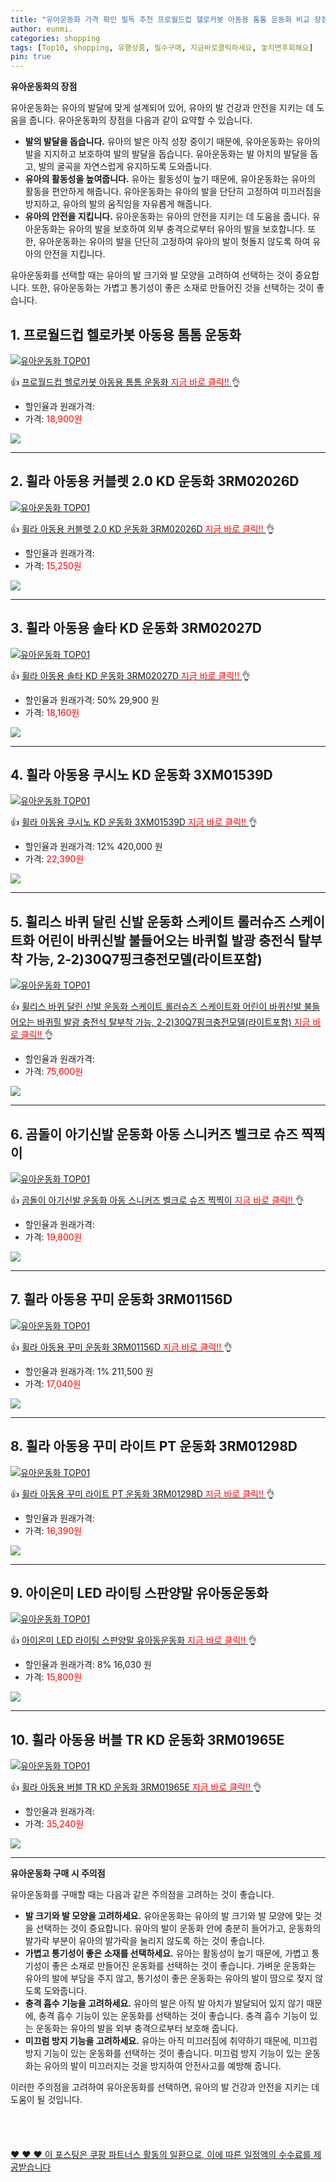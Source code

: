 ```yaml
---
title: "유아운동화 가격 확인 필독 추천 프로월드컵 헬로카봇 아동용 톰톰 운동화 비교 장점 구매가이드"
author: eunmi.
categories: shopping
tags: [Top10, shopping, 유행상품, 필수구매, 지금바로클릭하세요, 놓치면후회해요]
pin: true
---
```

**유아운동화의 장점**

유아운동화는 유아의 발달에 맞게 설계되어 있어, 유아의 발 건강과 안전을 지키는 데 도움을 줍니다. 유아운동화의 장점을 다음과 같이 요약할 수 있습니다.

* **발의 발달을 돕습니다.** 유아의 발은 아직 성장 중이기 때문에, 유아운동화는 유아의 발을 지지하고 보호하여 발의 발달을 돕습니다. 유아운동화는 발 아치의 발달을 돕고, 발의 굴곡을 자연스럽게 유지하도록 도와줍니다.
* **유아의 활동성을 높여줍니다.** 유아는 활동성이 높기 때문에, 유아운동화는 유아의 활동을 편안하게 해줍니다. 유아운동화는 유아의 발을 단단히 고정하여 미끄러짐을 방지하고, 유아의 발의 움직임을 자유롭게 해줍니다.
* **유아의 안전을 지킵니다.** 유아운동화는 유아의 안전을 지키는 데 도움을 줍니다. 유아운동화는 유아의 발을 보호하여 외부 충격으로부터 유아의 발을 보호합니다. 또한, 유아운동화는 유아의 발을 단단히 고정하여 유아의 발이 헛돌지 않도록 하여 유아의 안전을 지킵니다.

유아운동화를 선택할 때는 유아의 발 크기와 발 모양을 고려하여 선택하는 것이 중요합니다. 또한, 유아운동화는 가볍고 통기성이 좋은 소재로 만들어진 것을 선택하는 것이 좋습니다.

   

## 1. 프로월드컵 헬로카봇 아동용 톰톰 운동화

[![유아운동화 TOP01](https://thumbnail8.coupangcdn.com/thumbnails/remote/230x230ex/image/retail/images/682488267705593-4bb5a805-dccc-4672-8225-46fd6a17d02d.jpg)](https://link.coupang.com/re/AFFSDP?lptag=AF3617701&subid=GithubCoopas&pageKey=2111611828&traceid=V0-153&itemId=3586859133&vendorItemId=71572654249)


👍 [프로월드컵 헬로카봇 아동용 톰톰 운동화 <font color=red> 지금 바로 클릭!! </font> ](https://link.coupang.com/re/AFFSDP?lptag=AF3617701&subid=GithubCoopas&pageKey=2111611828&traceid=V0-153&itemId=3586859133&vendorItemId=71572654249) 👌 


- 할인율과 원래가격: 
- 가격: <span style='color:red'>18,900원</span>

[![](/discount_price.png)](https://link.coupang.com/re/AFFSDP?lptag=AF3617701&subid=GithubCoopas&pageKey=2111611828&traceid=V0-153&itemId=3586859133&vendorItemId=71572654249)

---


   

## 2. 휠라 아동용 커블렛 2.0 KD 운동화 3RM02026D

[![유아운동화 TOP01](https://thumbnail6.coupangcdn.com/thumbnails/remote/230x230ex/image/rs_quotation_api/ld9iykly/271715b6d00746e39ab8628ec5de9f46.jpg)](https://link.coupang.com/re/AFFSDP?lptag=AF3617701&subid=GithubCoopas&pageKey=6235461389&traceid=V0-153&itemId=12555107453&vendorItemId=79823418826)


👍 [휠라 아동용 커블렛 2.0 KD 운동화 3RM02026D <font color=red> 지금 바로 클릭!! </font> ](https://link.coupang.com/re/AFFSDP?lptag=AF3617701&subid=GithubCoopas&pageKey=6235461389&traceid=V0-153&itemId=12555107453&vendorItemId=79823418826) 👌 


- 할인율과 원래가격: 
- 가격: <span style='color:red'>15,250원</span>

[![](/discount_price.png)](https://link.coupang.com/re/AFFSDP?lptag=AF3617701&subid=GithubCoopas&pageKey=6235461389&traceid=V0-153&itemId=12555107453&vendorItemId=79823418826)

---


   

## 3. 휠라 아동용 솔타 KD 운동화 3RM02027D

[![유아운동화 TOP01](https://thumbnail6.coupangcdn.com/thumbnails/remote/230x230ex/image/rs_quotation_api/iobdn98i/2f89b9dadce84341b8a1cfa9e5a6072f.jpg)](https://link.coupang.com/re/AFFSDP?lptag=AF3617701&subid=GithubCoopas&pageKey=6233035033&traceid=V0-153&itemId=12585528348&vendorItemId=79853511580)


👍 [휠라 아동용 솔타 KD 운동화 3RM02027D <font color=red> 지금 바로 클릭!! </font> ](https://link.coupang.com/re/AFFSDP?lptag=AF3617701&subid=GithubCoopas&pageKey=6233035033&traceid=V0-153&itemId=12585528348&vendorItemId=79853511580) 👌 


- 할인율과 원래가격: 50%  29,900   원
- 가격: <span style='color:red'>18,160원</span>

[![](/discount_price.png)](https://link.coupang.com/re/AFFSDP?lptag=AF3617701&subid=GithubCoopas&pageKey=6233035033&traceid=V0-153&itemId=12585528348&vendorItemId=79853511580)

---


   

## 4. 휠라 아동용 쿠시노 KD 운동화 3XM01539D

[![유아운동화 TOP01](https://thumbnail9.coupangcdn.com/thumbnails/remote/230x230ex/image/rs_quotation_api/jqhcs38w/1b9ea227398a4f6f98e87e162cfbdf18.jpg)](https://link.coupang.com/re/AFFSDP?lptag=AF3617701&subid=GithubCoopas&pageKey=4841310859&traceid=V0-153&itemId=7373876012&vendorItemId=74613784088)


👍 [휠라 아동용 쿠시노 KD 운동화 3XM01539D <font color=red> 지금 바로 클릭!! </font> ](https://link.coupang.com/re/AFFSDP?lptag=AF3617701&subid=GithubCoopas&pageKey=4841310859&traceid=V0-153&itemId=7373876012&vendorItemId=74613784088) 👌 


- 할인율과 원래가격: 12%  420,000   원
- 가격: <span style='color:red'>22,390원</span>

[![](/discount_price.png)](https://link.coupang.com/re/AFFSDP?lptag=AF3617701&subid=GithubCoopas&pageKey=4841310859&traceid=V0-153&itemId=7373876012&vendorItemId=74613784088)

---


   

## 5. 휠리스 바퀴 달린 신발 운동화 스케이트 롤러슈즈 스케이트화 어린이 바퀴신발 불들어오는 바퀴힐 발광 충전식 탈부착 가능, 2-2)30Q7핑크충전모델(라이트포함)

[![유아운동화 TOP01](https://thumbnail8.coupangcdn.com/thumbnails/remote/230x230ex/image/vendor_inventory/d2b8/8aba3f27599ca2043cd9d24ec8cf8406f406c1578f540b3548face46e8d3.jpg)](https://link.coupang.com/re/AFFSDP?lptag=AF3617701&subid=GithubCoopas&pageKey=7704735942&traceid=V0-153&itemId=20637822087&vendorItemId=87711446110)


👍 [휠리스 바퀴 달린 신발 운동화 스케이트 롤러슈즈 스케이트화 어린이 바퀴신발 불들어오는 바퀴힐 발광 충전식 탈부착 가능, 2-2)30Q7핑크충전모델(라이트포함) <font color=red> 지금 바로 클릭!! </font> ](https://link.coupang.com/re/AFFSDP?lptag=AF3617701&subid=GithubCoopas&pageKey=7704735942&traceid=V0-153&itemId=20637822087&vendorItemId=87711446110) 👌 


- 할인율과 원래가격: 
- 가격: <span style='color:red'>75,600원</span>

[![](/discount_price.png)](https://link.coupang.com/re/AFFSDP?lptag=AF3617701&subid=GithubCoopas&pageKey=7704735942&traceid=V0-153&itemId=20637822087&vendorItemId=87711446110)

---


   

## 6. 곰돌이 아기신발 운동화 아동 스니커즈 벨크로 슈즈 찍찍이

[![유아운동화 TOP01](https://thumbnail7.coupangcdn.com/thumbnails/remote/230x230ex/image/vendor_inventory/7636/6b1c8b432e863605f915db64fe290b1d3483244b3bc10b8334a94df1f9ec.png)](https://link.coupang.com/re/AFFSDP?lptag=AF3617701&subid=GithubCoopas&pageKey=7621481484&traceid=V0-153&itemId=20207356702&vendorItemId=84892390204)


👍 [곰돌이 아기신발 운동화 아동 스니커즈 벨크로 슈즈 찍찍이 <font color=red> 지금 바로 클릭!! </font> ](https://link.coupang.com/re/AFFSDP?lptag=AF3617701&subid=GithubCoopas&pageKey=7621481484&traceid=V0-153&itemId=20207356702&vendorItemId=84892390204) 👌 


- 할인율과 원래가격: 
- 가격: <span style='color:red'>19,800원</span>

[![](/discount_price.png)](https://link.coupang.com/re/AFFSDP?lptag=AF3617701&subid=GithubCoopas&pageKey=7621481484&traceid=V0-153&itemId=20207356702&vendorItemId=84892390204)

---


   

## 7. 휠라 아동용 꾸미 운동화 3RM01156D

[![유아운동화 TOP01](https://thumbnail8.coupangcdn.com/thumbnails/remote/230x230ex/image/rs_quotation_api/obln6p25/0714b941d5984fbfbf02a9cb63933816.jpg)](https://link.coupang.com/re/AFFSDP?lptag=AF3617701&subid=GithubCoopas&pageKey=4841307775&traceid=V0-153&itemId=6257151521&vendorItemId=73453010438)


👍 [휠라 아동용 꾸미 운동화 3RM01156D <font color=red> 지금 바로 클릭!! </font> ](https://link.coupang.com/re/AFFSDP?lptag=AF3617701&subid=GithubCoopas&pageKey=4841307775&traceid=V0-153&itemId=6257151521&vendorItemId=73453010438) 👌 


- 할인율과 원래가격: 1%  211,500   원
- 가격: <span style='color:red'>17,040원</span>

[![](/discount_price.png)](https://link.coupang.com/re/AFFSDP?lptag=AF3617701&subid=GithubCoopas&pageKey=4841307775&traceid=V0-153&itemId=6257151521&vendorItemId=73453010438)

---


   

## 8. 휠라 아동용 꾸미 라이트 PT 운동화 3RM01298D

[![유아운동화 TOP01](https://thumbnail8.coupangcdn.com/thumbnails/remote/230x230ex/image/rs_quotation_api/h0ui1gw5/1b42f432d4d249e1a19fa22a4225d101.jpg)](https://link.coupang.com/re/AFFSDP?lptag=AF3617701&subid=GithubCoopas&pageKey=4841307084&traceid=V0-153&itemId=11710181513&vendorItemId=78984355907)


👍 [휠라 아동용 꾸미 라이트 PT 운동화 3RM01298D <font color=red> 지금 바로 클릭!! </font> ](https://link.coupang.com/re/AFFSDP?lptag=AF3617701&subid=GithubCoopas&pageKey=4841307084&traceid=V0-153&itemId=11710181513&vendorItemId=78984355907) 👌 


- 할인율과 원래가격: 
- 가격: <span style='color:red'>16,390원</span>

[![](/discount_price.png)](https://link.coupang.com/re/AFFSDP?lptag=AF3617701&subid=GithubCoopas&pageKey=4841307084&traceid=V0-153&itemId=11710181513&vendorItemId=78984355907)

---


   

## 9. 아이온미 LED 라이팅 스판양말 유아동운동화

[![유아운동화 TOP01](https://thumbnail10.coupangcdn.com/thumbnails/remote/230x230ex/image/vendor_inventory/bc09/da91f9fef2d4480f04277e1816177c38e36537596ea312eb18a1ae99652f.jpg)](https://link.coupang.com/re/AFFSDP?lptag=AF3617701&subid=GithubCoopas&pageKey=7221312032&traceid=V0-153&itemId=18300842434&vendorItemId=85446214169)


👍 [아이온미 LED 라이팅 스판양말 유아동운동화 <font color=red> 지금 바로 클릭!! </font> ](https://link.coupang.com/re/AFFSDP?lptag=AF3617701&subid=GithubCoopas&pageKey=7221312032&traceid=V0-153&itemId=18300842434&vendorItemId=85446214169) 👌 


- 할인율과 원래가격: 8%  16,030   원
- 가격: <span style='color:red'>15,800원</span>

[![](/discount_price.png)](https://link.coupang.com/re/AFFSDP?lptag=AF3617701&subid=GithubCoopas&pageKey=7221312032&traceid=V0-153&itemId=18300842434&vendorItemId=85446214169)

---


   

## 10. 휠라 아동용 버블 TR KD 운동화 3RM01965E

[![유아운동화 TOP01](https://thumbnail9.coupangcdn.com/thumbnails/remote/230x230ex/image/retail/images/2855061708428133-2ab7a6e2-801a-4103-8c80-2e247206e276.png)](https://link.coupang.com/re/AFFSDP?lptag=AF3617701&subid=GithubCoopas&pageKey=6442059261&traceid=V0-153&itemId=13948630302&vendorItemId=81197845147)


👍 [휠라 아동용 버블 TR KD 운동화 3RM01965E <font color=red> 지금 바로 클릭!! </font> ](https://link.coupang.com/re/AFFSDP?lptag=AF3617701&subid=GithubCoopas&pageKey=6442059261&traceid=V0-153&itemId=13948630302&vendorItemId=81197845147) 👌 


- 할인율과 원래가격: 
- 가격: <span style='color:red'>35,240원</span>

[![](/discount_price.png)](https://link.coupang.com/re/AFFSDP?lptag=AF3617701&subid=GithubCoopas&pageKey=6442059261&traceid=V0-153&itemId=13948630302&vendorItemId=81197845147)

---
**유아운동화 구매 시 주의점**

유아운동화를 구매할 때는 다음과 같은 주의점을 고려하는 것이 좋습니다.

* **발 크기와 발 모양을 고려하세요.** 유아운동화는 유아의 발 크기와 발 모양에 맞는 것을 선택하는 것이 중요합니다. 유아의 발이 운동화 안에 충분히 들어가고, 운동화의 발가락 부분이 유아의 발가락을 눌리지 않도록 하는 것이 좋습니다.
* **가볍고 통기성이 좋은 소재를 선택하세요.** 유아는 활동성이 높기 때문에, 가볍고 통기성이 좋은 소재로 만들어진 운동화를 선택하는 것이 좋습니다. 가벼운 운동화는 유아의 발에 부담을 주지 않고, 통기성이 좋은 운동화는 유아의 발이 땀으로 젖지 않도록 도와줍니다.
* **충격 흡수 기능을 고려하세요.** 유아의 발은 아직 발 아치가 발달되어 있지 않기 때문에, 충격 흡수 기능이 있는 운동화를 선택하는 것이 좋습니다. 충격 흡수 기능이 있는 운동화는 유아의 발을 외부 충격으로부터 보호해 줍니다.
* **미끄럼 방지 기능을 고려하세요.** 유아는 아직 미끄러짐에 취약하기 때문에, 미끄럼 방지 기능이 있는 운동화를 선택하는 것이 좋습니다. 미끄럼 방지 기능이 있는 운동화는 유아의 발이 미끄러지는 것을 방지하여 안전사고를 예방해 줍니다.

이러한 주의점을 고려하여 유아운동화를 선택하면, 유아의 발 건강과 안전을 지키는 데 도움이 될 것입니다.<br><br><br><br><br> [ ❤ ❤ ❤ 이 포스팅은 쿠팡 파트너스 활동의 일환으로, 이에 따른 일정액의 수수료를 제공받습니다](https://link.coupang.com/a/bcEFyh)